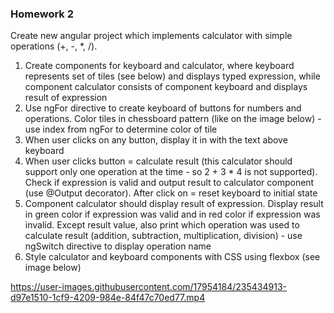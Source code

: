 ### Homework 2

Create new angular project which implements calculator with simple operations (+, -, *, /).

1. Create components for keyboard and calculator, where keyboard represents set of tiles (see below) and displays typed expression, while component calculator consists of component keyboard and displays result of expression
2. Use ngFor directive to create keyboard of buttons for numbers and operations. Color tiles in chessboard pattern (like on the image below) - use index from ngFor to determine color of tile
3. When user clicks on any button, display it in with the text above keyboard
4. When user clicks button = calculate result (this calculator should support only one operation at the time - so 2 + 3 * 4 is not supported). Check if expression is valid and output result to calculator component (use @Output decorator). After click on = reset keyboard to initial state
5. Component calculator should display result of expression. Display result in green color if expression was valid and in red color if expression was invalid. Except result value, also print which operation was used to calculate result (addition, subtraction, multiplication, division) - use ngSwitch directive to display operation name
6. Style calculator and keyboard components with CSS using flexbox (see image below)



https://user-images.githubusercontent.com/17954184/235434913-d97e1510-1cf9-4209-984e-84f47c70ed77.mp4
